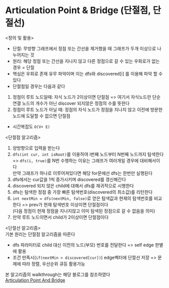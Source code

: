 # Articulation Point & Bridge (단절점, 단절선)

<정의 및 활용>
- 단절: 무방향 그래프에서 정점 또는 간선을 제거했을 때 그래프가 두개 이상으로 나누어지는 것
- 원리: 해당 정점 또는 간선을 지나지 않고 다른 정점으로 갈 수 있는 우회로가 없는경우 = 단절
- 핵심은 우회로 존재 유무 파악이며 이는 dfs와 discovered[i] 를 이용해 파악 할 수 있다
- 단절점일 경우는 다음과 같다
1. 정점이 루트 노드일때: 자식 노드가 2이상이면 단절점
=> 여기서 자식노드란 단순 연결 노드의 개수가 아닌 discover 되지않은 정점의 수를 뜻한다
2. 정점이 루트 노드가 아닐 때: 정점의 자식 노드가 정점을 지나지 않고 이전에 방문한 노드에 도달할 수 없으면 단절점
- 시간복잡도 `O(V+ E)`

<단절점 알고리즘>
1. 양방향으로 입력을 받는다
2. `dfs(int cur, int isRoot)`를 이용하여 i번째 노드부터 N번째 노드까지 탐색한다
=> `dfs(i, true)`를 N번 수행하는 이유는 그래프가 여러개일 경우에 대비해서이다<br>
만약 그래프가 하나로 이루어져있다면 해당 for문에선 dfs는 한번만 실행된다
3. dfs에서는 cur값을 1씩 증가시키며 discovered를 갱신해간다
4. discovered 되지 않은 child에 대해서 dfs를 재귀적으로 시행한다
5. dfs는 탐색한 정점 중 가장 빠른 탐색번호(discovered의 최소값)를 리턴한다
6. `int nextMin = dfs(nextMin, false)`로 얻은 탐색값과 현재의 탐색번호를 비교한다
=> prev가 현재 탐색번호 이상이면 단절점이다<br>
(다음 정점이 현재 정점을 지나지않고 이미 탐색된 정점으로 갈 수 없음을 의미)
7. 만약 루트 노드이면서 child가 2이상이면 단절점이다

<단절선 알고리즘><br>
기본 원리는 단절점 알고리즘을 따른다
- dfs 파라미터로 child 대신 이전의 노드(부모) 번호를 전달한다
=> self edge 판별에 활용
- 조건 만족시(`if(nextMin > discovered[cur])`) edge벡터에 단절선 저장
=> 문제에 따라 정렬, 우선순위 큐등 활용가능


본 알고리즘의 walkthrough는 해당 블로그를 참조하였다<br>
[Articulation Point And Bridge](https://bowbowbow.tistory.com/3)